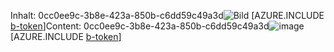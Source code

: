 <span data-ttu-id="443cc-101">Inhalt: 0cc0ee9c-3b8e-423a-850b-c6dd59c49a3d![Bild](9990d51f-dc2c-4404-a09a-71afd6e1048d.png)
[AZURE.INCLUDE [b-token](0608ed7c-65f8-4014-8a6c-dcc0a2c5bc27.md)]</span><span class="sxs-lookup"><span data-stu-id="443cc-101">Content: 0cc0ee9c-3b8e-423a-850b-c6dd59c49a3d![image](9990d51f-dc2c-4404-a09a-71afd6e1048d.png)
[AZURE.INCLUDE [b-token](0608ed7c-65f8-4014-8a6c-dcc0a2c5bc27.md)]</span></span>
